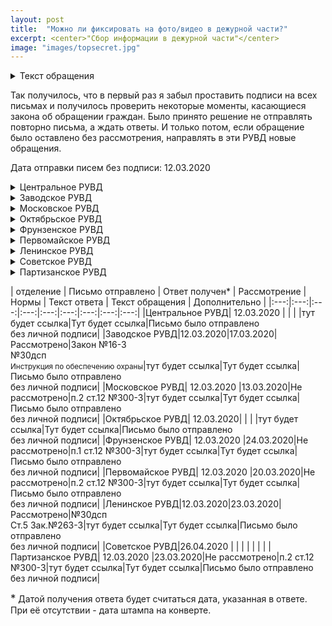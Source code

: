 ```yaml
---
layout: post
title:  "Можно ли фиксировать на фото/видео в дежурной части?"
excerpt: <center>"Сбор информации в дежурной части"</center>
image: "images/topsecret.jpg"
---
```

<details>
  <summary>Текст обращения</summary>
 <p style="margin-left: 50px;"> Я, гражданин Республики Беларусь, обращаюсь к Вам за разъяснением.</p>
<p style="margin-left: 50px;">  В соответствии со <strong> статьей 34 Конституции Республики Беларусь, “Гражданам Республики Беларусь гарантируется право на получение, хранение и распространение полной, достоверной и своевременной информации о деятельности государственных органов, общественных объединений, о политической, экономической, культурной и международной жизни, состоянии окружающей среды.”</strong>.</p>
<p style="margin-left: 50px;">  В соответствии со <strong>ст. 5 Закона № 263 – З «Об органах внутренних дел Республики Беларусь» от 17 июля 2007 года, “Деятельность органов внутренних дел является гласной, открытой для граждан и средств массовой информации в той мере, в какой это не противоречит требованиям законодательства Республики Беларусь о защите государственных секретов и иной охраняемой законом тайны.”</strong></p>
<p style="margin-left: 50px;">	В связи с изложенным, прошу пояснить:</p>
<p>1. Возможно ли проведение аудиозаписи, фотосъемки и видеофиксации на территории дежурной части РУВД ... района.</p>
<p>2. Если указанное в п.1 не разрешено, прошу пояснить, на основании каких нормативных документов запрещается сбор информации указанными методами</p> 
  </details>
<p>Так получилось, что в первый раз я забыл проставить подписи на всех письмах и получилось проверить некоторые моменты, касающиеся закона об обращении граждан. Было принято решение не отправлять повторно письма, а ждать ответы. И только потом, если обращение было оставлено без рассмотрения, направлять в эти РУВД новые обращения.</p>
<p>Дата отправки писем без подписи: 12.03.2020</p>

<details>
  <summary>Центральное РУВД</summary>
  Ответ был дан, несмотря на отсутствие личной подписи.<br/>
  В целом ответ развернутый. В ответе ссылались на следующие документы:<br/>
  - Указ Президента Республики Беларусь "О некоторых вопросах в сфере государственных секретов" от 25.02.2011 №68;<br/>
  - Некие ведомственные правовые акты, регламентирующие режим секретности в ОВД и организацию пропускного режима на них;<br/>
  - Ссылка на то, что что указанные акты имеют гриф "Для служебного пользования" (далее ДСП);<br/>
  - Статья 18-1 Закона Республики Беларусь "Об информации, информатизации и защите информации" от 10.11.2008 №355-3, согласно которой, акты с грифом "ДСП" относятся к служебной информации, распространение которой ограничено.<br/>
  
 Ключевой момент, в вопросе "А можно ли?" кроется как раз в последнем пункте. В ответе прямым текстом говорится о невозможности разъяснения мне содержания правовых актов, которые запрещают мне проводить фотофиксацию на территории дежурной части.<br/>
 
 <code> <h3>Итог: Снимать нельзя, но мы вам не расскажем почему.</h3></code>
</details>

<details>
  <summary>Заводское РУВД</summary>
  Ответ был дан, несмотря на отсутствие личной подписи.<br/>
   В целом ответ развернутый. В ответе ссылались на следующие документы:<br/>
  - Закон Республики Беларусь от 8 Мая 2009 года №16-3 "О государственной охране";<br/>
  - Приказ МВД Республики Беларусь от 23.05.2019 №30дсп;<br/>
  - Инструкция по обеспечению охраны объектов УВД администрации Заводского района г. Минска и осуществлении пропускного режима на них.
 
 <code> Если кратко - нельзя. На основании "ДСП" приказа, который на основании Закона "О государственной охране". О том что с текстом приказа №30дсп ознакомиться нельзя не указано. </code>
 
</details>

<details>
  <summary>Московское РУВД</summary>
  На первое обращение, отправленное без подписи, пришел ответ, однако обращение по существу рассмотрено не было.<br/>
  При отказе рассмотрения ссылались на <strong>ст. 12 Закона Республики беларусь №300-3 от 18.07.2011 "Об обращениях граждан и юрижических лиц".</strong>, т.е. ссылались на отсутствие личной подписи.<br/>
  Исходя из этого в соответствии со ст.15 указанного Закона письменные обращения <strong>могут</strong> быть оставлены без рассмотрения по существу, если не соответствют требованиям, установленным пунктами 1-6 ст. 12 данного Закона.<br/>
  Т.е. могут, а не обязаны.
  01.04.2020 было направлено повторное обращение<br/>
  Вот тут уже оторвались, т.к. ответ пришел на двух листах. За развернутость конечно десяточка.<br/>
  Ссылались на следующие документы:<br/>
  - Указ Президента Республики беларусь "О некоторых опросах в сфере государственных секретов" от 25.02.2014 №68;<br/>
  - 
  ```Вердикт
  console.log("I'm a code block!");
  ```
  
</details>

<details>
  <summary>Октябрьское РУВД</summary>
  
  ```Вердикт
  console.log("I'm a code block!");
  ```
  
</details>

<details>
  <summary>Фрунзенское РУВД</summary>
  
  ```Вердикт
  console.log("I'm a code block!");
  ```
  
</details>

<details>
  <summary>Первомайское РУВД</summary>
  
  ```Вердикт
  console.log("I'm a code block!");
  ```
  
</details>

<details>
  <summary>Ленинское РУВД</summary>
  
  ```Вердикт
  console.log("I'm a code block!");
  ```
  
</details>

<details>
  <summary>Советское РУВД</summary>
  
  ```Вердикт
  console.log("I'm a code block!");
  ```
</details>

<details>
  <summary>Партизанское РУВД</summary>
  
  ```Вердикт
  console.log("I'm a code block!");
  ```
</details>

| отделение  |  Письмо отправлено | Ответ получен* | Рассмотрение  | Нормы  | Текст ответа  | Текст обращения  | Дополнительно  |
|:---:|:---:|:---:|:---:|:---:|:---:|:---:|:---:|:---:|
|Центральное РУВД| 12.03.2020 |   |   |   |тут будет ссылка|Тут будет ссылка|Письмо было отправлено <br>без личной подписи|
|Заводское РУВД|12.03.2020|17.03.2020|Рассмотрено|Закон №16-3<br>№30дсп<br><small>Инструкция по обеспечению охраны</small>|тут будет ссылка|Тут будет ссылка|Письмо было отправлено <br>без личной подписи|
|Московское РУВД| 12.03.2020 |13.03.2020|Не рассмотрено|п.2 ст.12 №300-3|тут будет ссылка|Тут будет ссылка|Письмо было отправлено <br>без личной подписи|
|Октябрьское РУВД| 12.03.2020|   |   |   |тут будет ссылка|Тут будет ссылка|Письмо было отправлено <br>без личной подписи|
|Фрунзенское РУВД| 12.03.2020 |24.03.2020|Не рассмотрено|п.1 ст.12 №300-3|тут будет ссылка|Тут будет ссылка|Письмо было отправлено <br>без личной подписи|
|Первомайское РУВД| 12.03.2020 |20.03.2020|Не рассмотрено|п.2 ст.12 №300-3|тут будет ссылка|Тут будет ссылка|Письмо было отправлено <br>без личной подписи|
|Ленинское РУВД|12.03.2020|23.03.2020|Рассмотрено|№30дсп<br>Ст.5 Зак.№263-3|тут будет ссылка|Тут будет ссылка|Письмо было отправлено <br>без личной подписи|
|Советское РУВД|26.04.2020 |   |   |   |   |   |   |
|Партизанское РУВД| 12.03.2020 |23.03.2020|Не рассмотрено|п.2 ст.12 №300-3|тут будет ссылка|Тут будет ссылка|Письмо было отправлено <br>без личной подписи|

<big>*</big> Датой получения ответа будет считаться дата, указанная в ответе. При её отсутствии - дата штампа на конверте.


